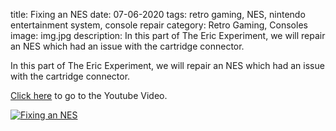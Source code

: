 title: Fixing an NES
date: 07-06-2020
tags: retro gaming, NES, nintendo entertainment system, console repair
category: Retro Gaming, Consoles
image: img.jpg
description: In this part of The Eric Experiment, we will repair an NES which had an issue with the cartridge connector.

In this part of The Eric Experiment, we will repair an NES which had an issue with the cartridge connector.

[Click here](https://www.youtube.com/watch?v=WDMRZrTfALg) to go to the Youtube Video.

[![Fixing an NES](/externalimage/400/300?url=https://img.youtube.com/vi/WDMRZrTfALg/0.jpg&fill=cover)](https://www.youtube.com/watch?v=WDMRZrTfALg)
